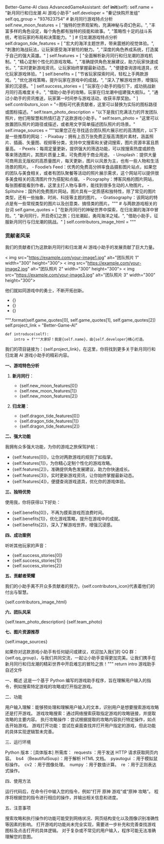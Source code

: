 Better-Game-AI
class AdvancedGameAssistant:
    def __init__(self):
        self.name = "新月同行和归龙潮 AI 游戏小助手"
        self.developer = "秦记快购开发组"
        self.qq_group = "937623754"
        # 新月同行游戏特点分析
        self.new_moon_features = [
            "独特的世界观架构，充满神秘与奇幻色彩。",
            "丰富多样的角色设定，每个角色都有独特的技能和故事。",
            "策略性十足的战斗系统，考验玩家的布局和决策能力。"
        ]
        # 归龙潮游戏特点分析
        self.dragon_tide_features = [
            "宏大的海洋主题世界，带来震撼的视觉体验。",
            "刺激的海战玩法，让玩家感受海洋冒险的魅力。",
            "深度的角色养成系统，打造属于自己的强大英雄。"
        ]
        self.features = [
            "全面解析新月同行和归龙潮的游戏机制。",
            "精心定制个性化的游戏攻略。",
            "准确提供角色发展建议，助力玩家快速成长。",
            "实时更新游戏资讯，让玩家始终掌握最新动态。",
            "便捷查询游戏道具，优化玩家游戏体验。"
        ]
        self.benefits = [
            "节省玩家探索时间，轻松上手两款游戏。",
            "优化游戏策略，提升玩家在游戏中的成就。",
            "深入了解游戏世界，增强玩家的沉浸感。"
        ]
        self.success_stories = [
            "玩家在小助手的指引下，成功挑战新月同行高难度关卡。",
            "借助小助手的攻略，玩家在归龙潮中组建强大舰队。",
            "通过小助手的资讯推送，玩家第一时间参与游戏活动，收获丰厚奖励。"
        ]
        self.contributors_icon = "⭐图标可代表贡献者，这里可以替换为实际的图标路径或图标描述。"
        self.team_photo_description = "以下是我们充满活力的开发团队照片，他们用智慧和热情打造了这款游戏小助手。"
        self.team_photo = "这里可以放置团队照片的路径或描述，或者用文字简单描述团队照片的场景。"
        self.image_sources = """如果您正在寻找适合团队照片展示栏的高清图片，以下是一些推荐的网站：
        - Pixabay：拥有上百万张免费正版高清图片素材，涵盖照片、插画、矢量图、视频等分类，支持中文搜索和关键词搜索，图片资源丰富且质量高。
        - Pexels：每周定量更新，提供强大的筛选功能，可以按搜索热度或颜色等来筛选图片。其图片质量上乘，可免费用于商业用途。
        - Unsplash：提供大量可商用且无版权的高质量图片，每天更新，图片以风景为主，也有一些人物和生活场景的照片。
        - Foodie’s Feed：优秀的免费高分辨率食品摄影图片站点，如果您的团队与美食相关，或者有团队聚餐等活动的照片展示需求，这个网站可以提供很多美食相关的高清图片作为搭配和点缀。
        - Picography：博客风格的图片网站，每张图都能看到作者。这里主打人物与事件，能找到很多生动的人物图片。
        - Splitshire：国外的免费图片网站，图片具有一定质感和独特性，除了常见的图片类型，还有一些抽象、时尚、科技等主题的图片。
        - Gratisography：该网站的特点是有一些常规类型的图片以及创意类、搞怪类的图片。"""
        # 与两款游戏相关的台词
        self.game_quotes = [
            "在新月同行的神秘世界中探索，在归龙潮的海洋中冒险。",
            "新月同行，开启奇幻之旅；归龙潮起，勇闯海洋之域。",
            "借助小助手，征服新月同行与归龙潮的挑战。"
        ]
        self.contributors_image_html = """
        <div id="contributors-section">
            <h3>贡献者风采</h3>
            <p>我们的贡献者们为这款新月同行和归龙潮 AI 游戏小助手的发展贡献了巨大力量。</p >
            <div class="image-gallery">
                < img src="https://example.com/your-image1.jpg" alt="团队照片 1" width="300" height="300">
                < img src="https://example.com/your-image2.jpg" alt="团队照片 2" width="300" height="300">
                < img src="https://example.com/your-image3.jpg" alt="团队照片 3" width="300" height="300">
            </div>
            <p>他们就如同游戏中的勇士，不断开拓创新。</p >
            <ul class="game-quotes">
                <li>{}</li>
                <li>{}</li>
                <li>{}</li>
            </ul>
        </div>
        """.format(self.game_quotes[0], self.game_quotes[1], self.game_quotes[2])
        self.project_link = "Better-Game-AI"

    def introduce(self):
        intro = f"""大家好！我是{self.name}，由{self.developer}精心打造。

我们的项目链接为：{self.project_link}，在这里，你将找到更多关于新月同行和归龙潮 AI 游戏小助手的精彩内容。

**一、游戏特色分析**

1. **新月同行**：
   - {self.new_moon_features[0]}
   - {self.new_moon_features[1]}
   - {self.new_moon_features[2]}

2. **归龙潮**：
   - {self.dragon_tide_features[0]}
   - {self.dragon_tide_features[1]}
   - {self.dragon_tide_features[2]}

**二、强大功能**

我拥有众多强大功能，为你的游戏之旅保驾护航：
- {self.features[0]}，让你对两款游戏的规则了如指掌。
- {self.features[1]}，为你精心定制个性化的游戏攻略。
- {self.features[2]}，准确提供角色发展建议，助力你快速成长。
- {self.features[3]}，实时更新游戏资讯，让你始终掌握最新动态。
- {self.features[4]}，便捷查询游戏道具，优化你的游戏体验。

**三、独特优势**

使用我，你将获得以下好处：
- {self.benefits[0]}，不再为摸索游戏而浪费时间。
- {self.benefits[1]}，优化游戏策略，提升在游戏中的成就。
- {self.benefits[2]}，深入了解游戏世界，增强沉浸感。

**四、成功案例**

听听其他玩家的声音：
- {self.success_stories[0]}
- {self.success_stories[1]}
- {self.success_stories[2]}

**五、贡献者荣耀**

我们的小助手离不开众多贡献者的努力，{self.contributors_icon}代表着他们的付出与智慧。

{self.contributors_image_html}

**六、团队风采**

{self.team_photo_description}
{self.team_photo}

**七、图片资源推荐**

{self.image_sources}

如果你对这款游戏小助手有任何疑问或建议，欢迎加入我们的 QQ 群：{self.qq_group}，与我们共同交流，一起让小助手变得更加完美。让我们携手在新月同行和归龙潮的精彩世界中开启难忘的冒险之旅！"""
        return intro
游戏助手自述文件
 
一、概述
这是一个基于 Python 编写的游戏助手程序，旨在理解用户输入的指令，例如搜索特定游戏的攻略或打开指定游戏。
 
二、功能
 
用户输入理解：能够预处理和理解用户输入的文本，识别用户是想要搜索游戏攻略还是打开游戏。
游戏攻略搜索：通过网络搜索获取指定游戏的攻略链接，并提取攻略的主要内容。
执行攻略操作：尝试根据提取的攻略内容执行特定操作，如点击开始游戏。
游戏打开功能：尝试在桌面查找并打开用户指定的游戏，但此功能的具体实现逻辑暂未完善。
 
三、运行环境
 
Python 版本：[具体版本]
所需库：
 requests ：用于发送 HTTP 请求获取网页内容。
 bs4 （BeautifulSoup）：用于解析 HTML 文档。
 pyautogui ：用于模拟鼠标操作。
 cv2 ：用于图像处理。
 numpy ：用于数值计算。
 re ：用于正则表达式操作。
 
四、使用方法
 
运行代码后，在命令行中输入您的指令，例如“打开 原神 游戏”或“原神 攻略”。
程序将根据您的指令进行相应的操作，并输出相关信息和进度。
 
五、注意事项
 
搜索攻略和执行操作的功能可能受到网络状况、网页结构变化以及图像识别准确性等因素的影响。
打开游戏的功能尚未完全实现，需要进一步补充和完善查找游戏图标及点击打开的具体逻辑。
对于复杂或不常见的用户输入，程序可能无法准确理解您的意图。
 
